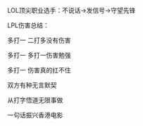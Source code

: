 LOL顶尖职业选手：不说话->发信号->守望先锋

LPL伤害总结：

多打一 二打多没有伤害

多打一 多打一伤害勉强

多打一 伤害真的扛不住

双方有种无言默契

从打字悟道无限事做

一句话振兴香港电影
